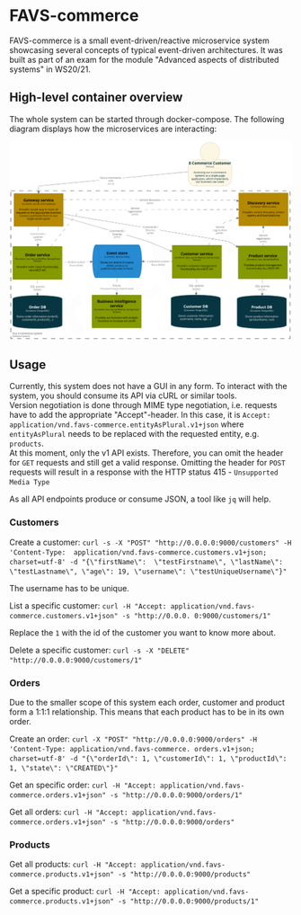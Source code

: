 # FAVS-commerce

FAVS-commerce is a small event-driven/reactive microservice system showcasing several concepts of typical event-driven architectures.
It was built as part of an exam for the module "Advanced aspects of distributed systems" in WS20/21.

## High-level container overview

The whole system can be started through docker-compose.
The following diagram displays how the microservices are interacting:

![High-level container overview](./documentation/diagrams/container-overview.png)

## Usage

Currently, this system does not have a GUI in any form.
To interact with the system, you should consume its API via cURL or similar tools.  
Version negotiation is done through MIME type 
negotiation, i.e. requests have to add the appropriate "Accept"-header.
In this case, it is `Accept: application/vnd.favs-commerce.entityAsPlural.v1+json` where 
`entityAsPlural` needs to be replaced with the requested entity, e.g. `products`.  
At this moment, only the v1 API exists. Therefore, you can omit the header for `GET` requests and 
still get a valid response.
Omitting the header for `POST` requests will result in a response with the HTTP status 415 - 
`Unsupported Media Type`

As all API endpoints produce or consume JSON, a tool like `jq` will help.

### Customers

Create a customer:
`curl -s -X "POST" "http://0.0.0.0:9000/customers" -H 'Content-Type: 
application/vnd.favs-commerce.customers.v1+json; charset=utf-8' -d "{\"firstName\": 
\"testFirstname\", \"lastName\": \"testLastname\", \"age\": 19, \"username\": \"testUniqueUsername\"}"`

The username has to be unique.

List a specific customer:
`curl -H "Accept: application/vnd.favs-commerce.customers.v1+json" -s "http://0.0.0.
0:9000/customers/1"`

Replace the `1` with the id of the customer you want to know more about.

Delete a specific customer:
`curl -s -X "DELETE" "http://0.0.0.0:9000/customers/1"`

### Orders

Due to the smaller scope of this system each order, customer and product form a 1:1:1 relationship.
This means that each product has to be in its own order.

Create an order:
`curl -X "POST" "http://0.0.0.0:9000/orders" -H 'Content-Type: application/vnd.favs-commerce.
orders.v1+json; charset=utf-8' -d "{\"orderId\": 1, \"customerId\": 1, \"productId\": 1, \"state\": \"CREATED\"}"`

Get an specific order:
`curl -H "Accept: application/vnd.favs-commerce.orders.v1+json" -s "http://0.0.0.0:9000/orders/1"`

Get all orders:
`curl -H "Accept: application/vnd.favs-commerce.orders.v1+json" -s "http://0.0.0.0:9000/orders"`

### Products

Get all products:
`curl -H "Accept: application/vnd.favs-commerce.products.v1+json" -s "http://0.0.0.0:9000/products"`

Get a specific product:
`curl -H "Accept: application/vnd.favs-commerce.products.v1+json" -s "http://0.0.0.0:9000/products/1"`